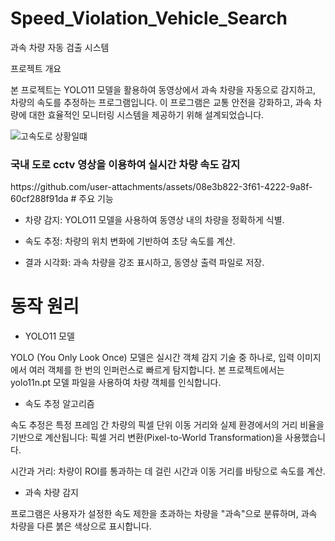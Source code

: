 # Speed_Violation_Vehicle_Search
과속 차량 자동 검출 시스템

프로젝트 개요

본 프로젝트는 YOLO11 모델을 활용하여 동영상에서 과속 차량을 자동으로 감지하고, 차량의 속도를 추정하는 프로그램입니다. 이 프로그램은 교통 안전을 강화하고, 과속 차량에 대한 효율적인 모니터링 시스템을 제공하기 위해 설계되었습니다.


![고속도로 상황일떄](https://github.com/user-attachments/assets/e6516a11-1010-4f89-b7ee-a8fac871115b)

<h3>국내 도로 cctv 영상을 이용하여 실시간 차량 속도 감지</h3>
https://github.com/user-attachments/assets/08e3b822-3f61-4222-9a8f-60cf288f91da
# 주요 기능

* 차량 감지: YOLO11 모델을 사용하여 동영상 내의 차량을 정확하게 식별.

* 속도 추정: 차량의 위치 변화에 기반하여 초당 속도를 계산.

* 결과 시각화: 과속 차량을 강조 표시하고, 동영상 출력 파일로 저장.

# 동작 원리

* YOLO11 모델

YOLO (You Only Look Once) 모델은 실시간 객체 감지 기술 중 하나로, 입력 이미지에서 여러 객체를 한 번의 인퍼런스로 빠르게 탐지합니다. 본 프로젝트에서는 yolo11n.pt 모델 파일을 사용하여 차량 객체를 인식합니다.

* 속도 추정 알고리즘

속도 추정은 특정 프레임 간 차량의 픽셀 단위 이동 거리와 실제 환경에서의 거리 비율을 기반으로 계산됩니다:
픽셀 거리 변환(Pixel-to-World Transformation)을 사용했습니다.

시간과 거리: 차량이 ROI를 통과하는 데 걸린 시간과 이동 거리를 바탕으로 속도를 계산.

* 과속 차량 감지

프로그램은 사용자가 설정한 속도 제한을 초과하는 차량을 "과속"으로 분류하며, 과속 차량을 다른 붉은 색상으로 표시합니다.




